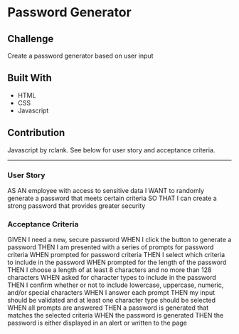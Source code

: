 # Password Generator

## Challenge
Create a password generator based on user input

## Built With
* HTML
* CSS
* Javascript

## Contribution
Javascript by rclank. See below for user story and acceptance criteria.

---

### User Story
AS AN employee with access to sensitive data
I WANT to randomly generate a password that meets certain criteria
SO THAT I can create a strong password that provides greater security

### Acceptance Criteria
GIVEN I need a new, secure password
WHEN I click the button to generate a password
THEN I am presented with a series of prompts for password criteria
WHEN prompted for password criteria
THEN I select which criteria to include in the password
WHEN prompted for the length of the password
THEN I choose a length of at least 8 characters and no more than 128 characters
WHEN asked for character types to include in the password
THEN I confirm whether or not to include lowercase, uppercase, numeric, and/or special characters
WHEN I answer each prompt
THEN my input should be validated and at least one character type should be selected
WHEN all prompts are answered
THEN a password is generated that matches the selected criteria
WHEN the password is generated
THEN the password is either displayed in an alert or written to the page
